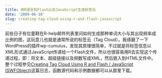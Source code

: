 ```yaml
---
title: 用R语言和Flash以及JavaScript生成标签云
date: '2009-06-10'
slug: creating-tag-cloud-using-r-and-flash-javascript
---
```


前些日子有位童鞋在R-help邮件列表里问如何生成那种单词大小与其出现频率成比例的图，这玩意儿也就是通常所说的标签云（Tag Cloud）。我琢磨了一下WordPress的插件wp-cumulus，发现其原理很简单，不过就是将标签信息以XML形式通过JavaScript传递给一个Flash文件，所以也很容易用R去实现这个传递过程，即：将文本、超级链接以及频数写成XML，然后嵌入到HTML文件中。整个过程参见[Creating Tag Cloud Using R and Flash / JavaScript (SWFObject)](/en/2009/06/creating-tag-cloud-using-r-and-flash-javascript-swfobject/)这篇日志，函数源代码和示例数据都可以从那里下载。
